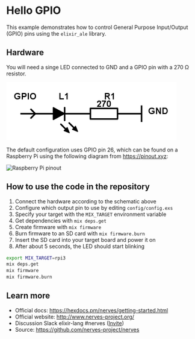 # Hello GPIO

This example demonstrates how to control General Purpose Input/Output (GPIO) pins using the `elixir_ale` library.

## Hardware

You will need a singe LED connected to GND and a GPIO pin with a 270 Ω resistor.

![GPIO schematic](assets/gpio.png)

The default configuration uses GPIO pin 26, which can be found on a Raspberry Pi using the following diagram from https://pinout.xyz:

![Raspberry Pi pinout](https://pinout.xyz/resources/raspberry-pi-pinout.png)

## How to use the code in the repository

1. Connect the hardware according to the schematic above
2. Configure which output pin to use by editing `config/config.exs`
3. Specify your target with the `MIX_TARGET` environment variable
4. Get dependencies with `mix deps.get`
5. Create firmware with `mix firmware`
6. Burn firmware to an SD card with `mix firmware.burn`
7. Insert the SD card into your target board and power it on
8. After about 5 seconds, the LED should start blinking

``` bash
export MIX_TARGET=rpi3
mix deps.get
mix firmware
mix firmware.burn
```

## Learn more

  * Official docs: https://hexdocs.pm/nerves/getting-started.html
  * Official website: http://www.nerves-project.org/
  * Discussion Slack elixir-lang #nerves ([Invite](https://elixir-slackin.herokuapp.com/))
  * Source: https://github.com/nerves-project/nerves
